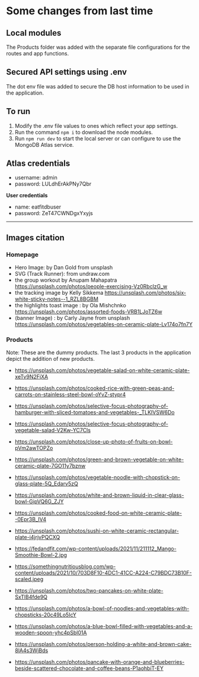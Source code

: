 # Some changes from last time

## Local modules
The Products folder was added with the separate file configurations for the routes and app functions.


## Secured API settings using .env
The dot env file was added to secure the DB host information to be used in the application.

## To run
1. Modify the .env file values to ones which reflect your app settings.
2. Run the command `npm i` to download the node modules.
3. Run `npm run dev` to start the local server or can configure to use the MongoDB Atlas service.

## Atlas credentials
- username: admin
- password: LULdhErAkPNy7Qbr

**User credentials**
- name: eatfitdbuser
- password: ZeT47CWNDgxYxyjs

---

## Images citation

### Homepage
- Hero Image: by Dan Gold from unsplash
- SVG (Track Runner): from undraw.com
- the group workout by Anupam Mahapatra https://unsplash.com/photos/people-exercising-Vz0RbclzG_w
- the tracking image by Kelly Sikkema https://unsplash.com/photos/six-white-sticky-notes--1_RZL8BGBM
- the highlights toast image : by Ola Mishchnko https://unsplash.com/photos/assorted-foods-VRB1LJoTZ6w
- (banner Image) : by Carly Jayne from unsplash https://unsplash.com/photos/vegetables-on-ceramic-plate-Lv174o7fn7Y

### Products

Note: These are the dummy products. The last 3 products in the application depict the addition of new products.

- https://unsplash.com/photos/vegetable-salad-on-white-ceramic-plate-xeTv9N2FjXA

- https://unsplash.com/photos/cooked-rice-with-green-peas-and-carrots-on-stainless-steel-bowl-oYvZ-stypr4

- https://unsplash.com/photos/selective-focus-photography-of-hamburger-with-sliced-tomatoes-and-vegetables-_TLKIVSW6Do

- https://unsplash.com/photos/selective-focus-photography-of-vegetable-salad-V2Kw-YC7Cls

- https://unsplash.com/photos/close-up-photo-of-fruits-on-bowl-pVm2awTOPZo

- https://unsplash.com/photos/green-and-brown-vegetable-on-white-ceramic-plate-7GO11y7bznw

- https://unsplash.com/photos/vegetable-noodle-with-chopstick-on-glass-plate-5Q_Edarv5zQ

- https://unsplash.com/photos/white-and-brown-liquid-in-clear-glass-bowl-GipVQ6G_ZJY

- https://unsplash.com/photos/cooked-food-on-white-ceramic-plate--0Epr3B_IV4

- https://unsplash.com/photos/sushi-on-white-ceramic-rectangular-plate-i4jrjvPQCXQ

- https://fedandfit.com/wp-content/uploads/2021/11/211112_Mango-Smoothie-Bowl-2.jpg

- https://somethingnutritiousblog.com/wp-content/uploads/2021/10/703D8F10-4DC1-41CC-A224-C79BDC73B10F-scaled.jpeg

- https://unsplash.com/photos/two-pancakes-on-white-plate-SxTlB4fde9Q

- https://unsplash.com/photos/a-bowl-of-noodles-and-vegetables-with-chopsticks-20c49Lo5IcY

- https://unsplash.com/photos/a-blue-bowl-filled-with-vegetables-and-a-wooden-spoon-yhc4pSbl01A

- https://unsplash.com/photos/person-holding-a-white-and-brown-cake-8lA4s3WjBds

- https://unsplash.com/photos/pancake-with-orange-and-blueberries-beside-scattered-chocolate-and-coffee-beans-P1aohbiT-EY